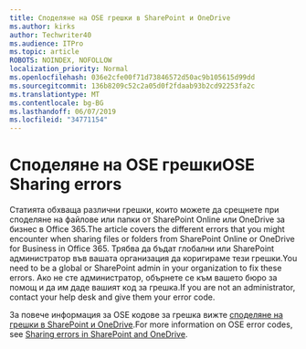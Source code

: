 ```yaml
---
title: Споделяне на OSE грешки в SharePoint и OneDrive
ms.author: kirks
author: Techwriter40
ms.audience: ITPro
ms.topic: article
ROBOTS: NOINDEX, NOFOLLOW
localization_priority: Normal
ms.openlocfilehash: 036e2cfe00f71d73846572d50ac9b105615d99dd
ms.sourcegitcommit: 136b8209c52c2a05d0f2fdaab93b2cd92253fa2c
ms.translationtype: MT
ms.contentlocale: bg-BG
ms.lasthandoff: 06/07/2019
ms.locfileid: "34771154"
---
```

# <a name="ose-sharing-errors"></a><span data-ttu-id="dab48-102">Споделяне на OSE грешки</span><span class="sxs-lookup"><span data-stu-id="dab48-102">OSE Sharing errors</span></span>

<span data-ttu-id="dab48-103">Статията обхваща различни грешки, които можете да срещнете при споделяне на файлове или папки от SharePoint Online или OneDrive за бизнес в Office 365.</span><span class="sxs-lookup"><span data-stu-id="dab48-103">The article covers the different errors that you might encounter when sharing files or folders from SharePoint Online or OneDrive for Business in Office 365.</span></span> <span data-ttu-id="dab48-104">Трябва да бъдат глобални или SharePoint администратор във вашата организация да коригираме тези грешки.</span><span class="sxs-lookup"><span data-stu-id="dab48-104">You need to be a global or SharePoint admin in your organization to fix these errors.</span></span> <span data-ttu-id="dab48-105">Ако не сте администратор, обърнете се към вашето бюро за помощ и да им даде вашият код за грешка.</span><span class="sxs-lookup"><span data-stu-id="dab48-105">If you are not an administrator, contact your help desk and give them your error code.</span></span>

<span data-ttu-id="dab48-106">За повече информация за OSE кодове за грешка вижте [споделяне на грешки в SharePoint и OneDrive](https://docs.microsoft.com/sharepoint/sharepoint-onedrive-error-message).</span><span class="sxs-lookup"><span data-stu-id="dab48-106">For more information on OSE error codes, see [Sharing errors in SharePoint and OneDrive](https://docs.microsoft.com/sharepoint/sharepoint-onedrive-error-message).</span></span>
